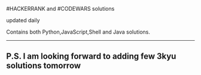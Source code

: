 #HACKERRANK and #CODEWARS solutions

updated daily

Contains both Python,JavaScript,Shell and Java solutions.


------------------------
P.S. I am looking forward to adding few 3kyu solutions tomorrow
------------------------
